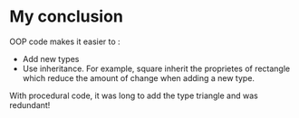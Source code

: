 # My conclusion

OOP code makes it easier to :
* Add new types
* Use inheritance. For example, square inherit the proprietes of rectangle which reduce the amount of change when adding a new type.


With procedural code, it was long to add the type triangle and was redundant!